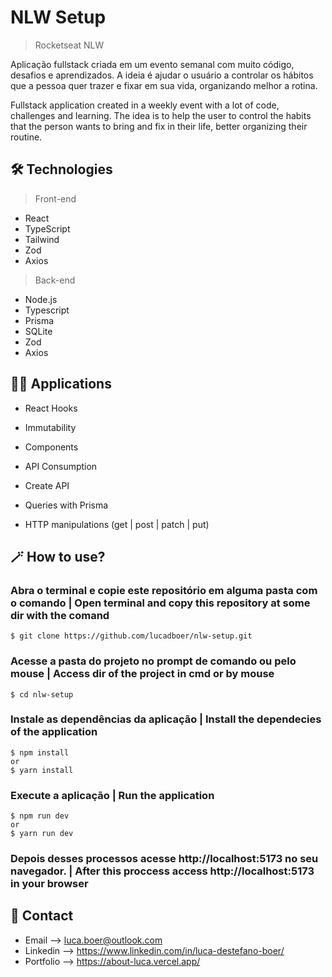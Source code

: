 # NLW Setup

> Rocketseat NLW

Aplicação fullstack criada em um evento semanal com muito código, desafios e aprendizados. A ideia é ajudar o usuário a controlar os hábitos que a pessoa quer trazer e fixar em sua vida, organizando melhor a rotina.

Fullstack application created in a weekly event with a lot of code, challenges and learning. The idea is to help the user to control the habits that the person wants to bring and fix in their life, better organizing their routine.

## 🛠 Technologies

> Front-end
- React
- TypeScript
- Tailwind
- Zod
- Axios

> Back-end
- Node.js
- Typescript
- Prisma
- SQLite
- Zod
- Axios

## 🧑‍💻 Applications

- React Hooks
- Immutability
- Components
- API Consumption

- Create API
- Queries with Prisma
- HTTP manipulations (get | post | patch | put)

## 🪄 How to use?

### Abra o terminal e copie este repositório em alguma pasta com o comando | Open terminal and copy this repository at some dir with the comand
```
$ git clone https://github.com/lucadboer/nlw-setup.git
```

### Acesse a pasta do projeto no prompt de comando ou pelo mouse | Access dir of the project in cmd or by mouse

```
$ cd nlw-setup
```

### Instale as dependências da aplicação | Install the dependecies of the application

```
$ npm install
or
$ yarn install
```

### Execute a aplicação | Run the application

```
$ npm run dev
or
$ yarn run dev
```

### Depois desses processos acesse http://localhost:5173 no seu navegador. | After this proccess access http://localhost:5173 in your browser

## 💛 Contact

- Email --> luca.boer@outlook.com
- Linkedin --> https://www.linkedin.com/in/luca-destefano-boer/
- Portfolio --> https://about-luca.vercel.app/ 
